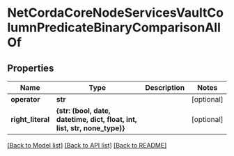 # NetCordaCoreNodeServicesVaultColumnPredicateBinaryComparisonAllOf

## Properties
Name | Type | Description | Notes
------------ | ------------- | ------------- | -------------
**operator** | **str** |  | [optional] 
**right_literal** | **{str: (bool, date, datetime, dict, float, int, list, str, none_type)}** |  | [optional] 

[[Back to Model list]](../README.md#documentation-for-models) [[Back to API list]](../README.md#documentation-for-api-endpoints) [[Back to README]](../README.md)


